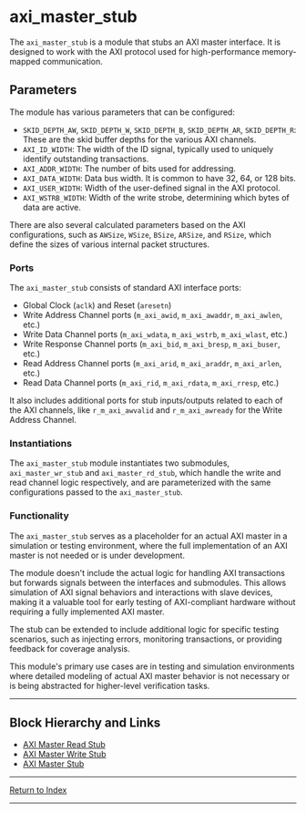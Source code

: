 # axi_master_stub

The `axi_master_stub` is a module that stubs an AXI master interface. It is designed to work with the AXI protocol used for high-performance memory-mapped communication.

## Parameters

The module has various parameters that can be configured:

- `SKID_DEPTH_AW`, `SKID_DEPTH_W`, `SKID_DEPTH_B`, `SKID_DEPTH_AR`, `SKID_DEPTH_R`: These are the skid buffer depths for the various AXI channels.
- `AXI_ID_WIDTH`: The width of the ID signal, typically used to uniquely identify outstanding transactions.
- `AXI_ADDR_WIDTH`: The number of bits used for addressing.
- `AXI_DATA_WIDTH`: Data bus width. It is common to have 32, 64, or 128 bits.
- `AXI_USER_WIDTH`: Width of the user-defined signal in the AXI protocol.
- `AXI_WSTRB_WIDTH`: Width of the write strobe, determining which bytes of data are active.

There are also several calculated parameters based on the AXI configurations, such as `AWSize`, `WSize`, `BSize`, `ARSize`, and `RSize`, which define the sizes of various internal packet structures.

### Ports

The `axi_master_stub` consists of standard AXI interface ports:

- Global Clock (`aclk`) and Reset (`aresetn`)
- Write Address Channel ports (`m_axi_awid`, `m_axi_awaddr`, `m_axi_awlen`, etc.)
- Write Data Channel ports (`m_axi_wdata`, `m_axi_wstrb`, `m_axi_wlast`, etc.)
- Write Response Channel ports (`m_axi_bid`, `m_axi_bresp`, `m_axi_buser`, etc.)
- Read Address Channel ports (`m_axi_arid`, `m_axi_araddr`, `m_axi_arlen`, etc.)
- Read Data Channel ports (`m_axi_rid`, `m_axi_rdata`, `m_axi_rresp`, etc.)

It also includes additional ports for stub inputs/outputs related to each of the AXI channels, like `r_m_axi_awvalid` and `r_m_axi_awready` for the Write Address Channel.

### Instantiations

The `axi_master_stub` module instantiates two submodules, `axi_master_wr_stub` and `axi_master_rd_stub`, which handle the write and read channel logic respectively, and are parameterized with the same configurations passed to the `axi_master_stub`.

### Functionality

The `axi_master_stub` serves as a placeholder for an actual AXI master in a simulation or testing environment, where the full implementation of an AXI master is not needed or is under development.

The module doesn't include the actual logic for handling AXI transactions but forwards signals between the interfaces and submodules. This allows simulation of AXI signal behaviors and interactions with slave devices, making it a valuable tool for early testing of AXI-compliant hardware without requiring a fully implemented AXI master. 

The stub can be extended to include additional logic for specific testing scenarios, such as injecting errors, monitoring transactions, or providing feedback for coverage analysis.

This module's primary use cases are in testing and simulation environments where detailed modeling of actual AXI master behavior is not necessary or is being abstracted for higher-level verification tasks.

---

## Block Hierarchy and Links

- [AXI Master Read Stub](axi_master_rd_stub.md)
- [AXI Master Write Stub](axi_master_wr_stub.md)
- [AXI Master Stub](axi_master_stub.md)

---

[Return to Index](index.md)

---
